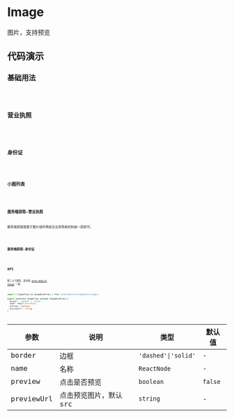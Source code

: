 # Image

图片，支持预览

## 代码演示

### 基础用法

<code src='./demos/basic.tsx' />

### 营业执照

<code src='./demos/business-license.tsx' />

### 身份证

<code src='./demos/idcard.tsx' />

### 小图列表

<code src='./demos/small.tsx' />

### 服务端获取-营业执照

服务端获取是基于图片组件再结合业务简单的封装一层即可。

<code src='./demos/business-license-service.tsx' />

### 服务端获取-身份证

<code src='./demos/idcard-service.tsx' />

## API

除了以下属性，其余和 [antd-mobile Image](ttps://mobile.ant.design/zh/components/image#属性) 一样。

```typescript
import { ImageProps as ImageBaseProps } from 'antd-mobile/es/components/image';

export interface ImageProps extends ImageBaseProps {
  border?: 'dashed' | 'solid';
  name?: React.ReactNode;
  preview?: boolean;
  previewUrl?: string;
}
```

| 参数       | 说明                   | 类型                | 默认值  |
| ---------- | ---------------------- | ------------------- | ------- |
| border     | 边框                   | `'dashed'\|'solid'` | -       |
| name       | 名称                   | `ReactNode`         | -       |
| preview    | 点击是否预览           | `boolean`           | `false` |
| previewUrl | 点击预览图片，默认 src | `string`            | -       |
